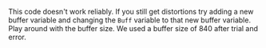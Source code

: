 This code doesn't work reliably. If you still get distortions try adding a new buffer variable and changing the `Buff` variable to that new buffer variable. Play around with the buffer size. We used a buffer size of 840 after trial and error.
